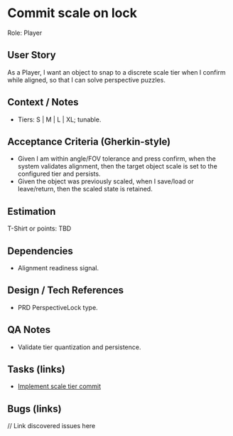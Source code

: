# Commit scale on lock

Role: Player

## User Story

As a Player, I want an object to snap to a discrete scale tier when I confirm while aligned, so that I can solve perspective puzzles.

## Context / Notes

- Tiers: S | M | L | XL; tunable.

## Acceptance Criteria (Gherkin-style)

- Given I am within angle/FOV tolerance and press confirm, when the system validates alignment, then the target object scale is set to the configured tier and persists.
- Given the object was previously scaled, when I save/load or leave/return, then the scaled state is retained.

## Estimation

T-Shirt or points: TBD

## Dependencies

- Alignment readiness signal.

## Design / Tech References

- PRD PerspectiveLock type.

## QA Notes

- Validate tier quantization and persistence.

## Tasks (links)

- [Implement scale tier commit](./tasks/implement-scale-tier-commit.md)

## Bugs (links)

// Link discovered issues here

